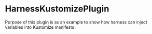# HarnessKustomizePlugin

Purpose of this plugin is as an example to show how harness can inject variables into Kustomize manifests .

